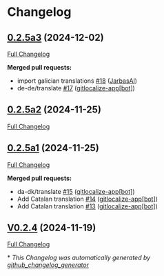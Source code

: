 # Changelog

## [0.2.5a3](https://github.com/OpenVoiceOS/ovos-skill-audio-recording/tree/0.2.5a3) (2024-12-02)

[Full Changelog](https://github.com/OpenVoiceOS/ovos-skill-audio-recording/compare/0.2.5a2...0.2.5a3)

**Merged pull requests:**

- import galician translations [\#18](https://github.com/OpenVoiceOS/ovos-skill-audio-recording/pull/18) ([JarbasAl](https://github.com/JarbasAl))
- de-de/translate [\#17](https://github.com/OpenVoiceOS/ovos-skill-audio-recording/pull/17) ([gitlocalize-app[bot]](https://github.com/apps/gitlocalize-app))

## [0.2.5a2](https://github.com/OpenVoiceOS/ovos-skill-audio-recording/tree/0.2.5a2) (2024-11-25)

[Full Changelog](https://github.com/OpenVoiceOS/ovos-skill-audio-recording/compare/0.2.5a1...0.2.5a2)

## [0.2.5a1](https://github.com/OpenVoiceOS/ovos-skill-audio-recording/tree/0.2.5a1) (2024-11-25)

[Full Changelog](https://github.com/OpenVoiceOS/ovos-skill-audio-recording/compare/V0.2.4...0.2.5a1)

**Merged pull requests:**

- da-dk/translate [\#15](https://github.com/OpenVoiceOS/ovos-skill-audio-recording/pull/15) ([gitlocalize-app[bot]](https://github.com/apps/gitlocalize-app))
- Add Catalan translation [\#14](https://github.com/OpenVoiceOS/ovos-skill-audio-recording/pull/14) ([gitlocalize-app[bot]](https://github.com/apps/gitlocalize-app))
- Add Catalan translation [\#13](https://github.com/OpenVoiceOS/ovos-skill-audio-recording/pull/13) ([gitlocalize-app[bot]](https://github.com/apps/gitlocalize-app))

## [V0.2.4](https://github.com/OpenVoiceOS/ovos-skill-audio-recording/tree/V0.2.4) (2024-11-19)

[Full Changelog](https://github.com/OpenVoiceOS/ovos-skill-audio-recording/compare/0.2.4...V0.2.4)



\* *This Changelog was automatically generated by [github_changelog_generator](https://github.com/github-changelog-generator/github-changelog-generator)*

